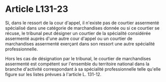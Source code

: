 # Article L131-23

Si, dans le ressort de la cour d'appel, il n'existe pas de courtier assermenté spécialisé dans une catégorie de marchandises donnée ou si ce courtier se récuse, le tribunal peut désigner un courtier de la spécialité considérée assermenté auprès d'une autre cour d'appel ou un courtier de marchandises assermenté exerçant dans son ressort une autre spécialité professionnelle.

Hors les cas de désignation par le tribunal, le courtier de marchandises assermenté est compétent sur l'ensemble du territoire national dans la branche d'activité correspondant à sa spécialité professionnelle telle qu'elle figure sur les listes prévues à l'article L. 131-12.
